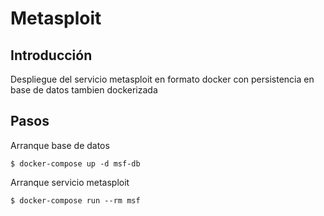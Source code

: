 # Metasploit

## Introducción
Despliegue del servicio metasploit en formato docker con persistencia en base de datos tambien dockerizada

## Pasos

Arranque base de datos
```
$ docker-compose up -d msf-db
```

Arranque servicio metasploit
```
$ docker-compose run --rm msf
```